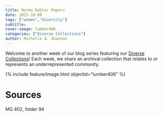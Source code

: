 ```yaml
---
title: Norma Dobler Papers
date: 2021-10-08
tags: ["women","diversity"]
subtitle: 
cover-image: lumber406
categories: ["Diverse Collections"]
author: Michelle A. Shannon
---
```


Welcome to another week of our blog series featuring our [Diverse Collections](https://harvester.lib.uidaho.edu//series/diversecollections.html)! Each week, we share an archival collection that relates to or represents an underrepresented community.

{% include feature/image.html objectid="lumber406" %}

# Sources

MG 402, folder 94